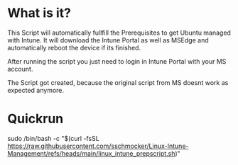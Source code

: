 # What is it?
This Script will automatically fullfill the Prerequisites to get Ubuntu managed with Intune. 
It will download the Intune Portal as well as MSEdge and automatically reboot the device if its finished. 

After running the script you just need to login in Intune Portal with your MS account.

The Script got created, because the original script from MS doesnt work as expected anymore. 

# Quickrun
sudo /bin/bash -c "$(curl -fsSL https://raw.githubusercontent.com/sschmocker/Linux-Intune-Management/refs/heads/main/linux_intune_prepscript.sh)"
